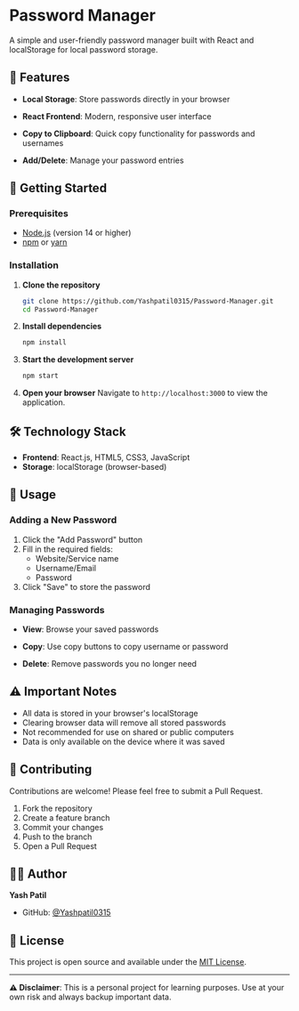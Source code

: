 # Password Manager

A simple and user-friendly password manager built with React and localStorage for local password storage.

## 🔐 Features

- **Local Storage**: Store passwords directly in your browser
- **React Frontend**: Modern, responsive user interface

- **Copy to Clipboard**: Quick copy functionality for passwords and usernames
- **Add/Delete**: Manage your password entries

## 🚀 Getting Started

### Prerequisites

- [Node.js](https://nodejs.org/) (version 14 or higher)
- [npm](https://www.npmjs.com/) or [yarn](https://yarnpkg.com/)

### Installation

1. **Clone the repository**
   ```bash
   git clone https://github.com/Yashpatil0315/Password-Manager.git
   cd Password-Manager
   ```

2. **Install dependencies**
   ```bash
   npm install
   ```

3. **Start the development server**
   ```bash
   npm start
   ```

4. **Open your browser**
   Navigate to `http://localhost:3000` to view the application.

## 🛠️ Technology Stack

- **Frontend**: React.js, HTML5, CSS3, JavaScript
- **Storage**: localStorage (browser-based)

## 🔧 Usage

### Adding a New Password

1. Click the "Add Password" button
2. Fill in the required fields:
   - Website/Service name
   - Username/Email
   - Password
3. Click "Save" to store the password

### Managing Passwords

- **View**: Browse your saved passwords
- **Copy**: Use copy buttons to copy username or password

- **Delete**: Remove passwords you no longer need

## ⚠️ Important Notes

- All data is stored in your browser's localStorage
- Clearing browser data will remove all stored passwords
- Not recommended for use on shared or public computers
- Data is only available on the device where it was saved

## 🤝 Contributing

Contributions are welcome! Please feel free to submit a Pull Request.

1. Fork the repository
2. Create a feature branch
3. Commit your changes
4. Push to the branch
5. Open a Pull Request

## 👨‍💻 Author

**Yash Patil**
- GitHub: [@Yashpatil0315](https://github.com/Yashpatil0315)

## 📄 License

This project is open source and available under the [MIT License](LICENSE).

---

**⚠️ Disclaimer**: This is a personal project for learning purposes. Use at your own risk and always backup important data.
